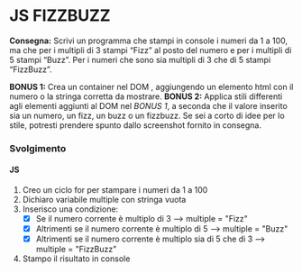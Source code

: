 # JS FIZZBUZZ

**Consegna:**
 Scrivi un programma che stampi in console i numeri da 1 a 100,
 ma che per i multipli di 3 stampi “Fizz” al posto del numero e per i multipli di 5 stampi “Buzz”.
 Per i numeri che sono sia multipli di 3 che di 5 stampi “FizzBuzz”.

 **BONUS 1:**
 Crea un container nel DOM , aggiungendo un elemento html con il numero o la stringa corretta da mostrare.
 **BONUS 2:**
 Applica stili differenti agli elementi aggiunti al DOM nel *BONUS 1*, a seconda che il valore inserito sia un numero, un fizz, un buzz o un fizzbuzz.
 Se sei a corto di idee per lo stile, potresti prendere spunto dallo screenshot fornito in consegna.

### Svolgimento

#### JS
1. Creo un ciclo for per stampare i numeri da 1 a 100
2. Dichiaro variabile multiple con stringa vuota
3. Inserisco una condizione:
    - [x] Se il numero corrente è multiplo di 3 --> multiple = "Fizz"
    - [x] Altrimenti se il numero corrente è multiplo di 5 --> multiple = "Buzz"
    - [x] Altrimenti se il numero corrente è multiplo sia di 5 che di 3 --> multiple = "FizzBuzz"
4. Stampo il risultato in console